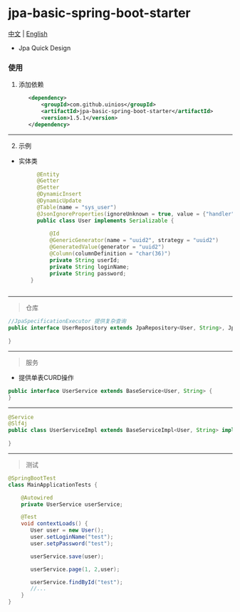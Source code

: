 # jpa-basic-spring-boot-starter
[中文](./ZH_CN.md) | [English](./README.md)
* Jpa Quick Design
### 使用
1. 添加依赖
     ```xml
        <dependency>
            <groupId>com.github.uinios</groupId>
            <artifactId>jpa-basic-spring-boot-starter</artifactId>
            <version>1.5.1</version>
        </dependency>
      ```
----------   
2. 示例
* 实体类
```java
         @Entity
         @Getter
         @Setter
         @DynamicInsert
         @DynamicUpdate
         @Table(name = "sys_user")
         @JsonIgnoreProperties(ignoreUnknown = true, value = {"handler", "hibernateLazyInitializer"})
         public class User implements Serializable {
         
             @Id
             @GenericGenerator(name = "uuid2", strategy = "uuid2")
             @GeneratedValue(generator = "uuid2")
             @Column(columnDefinition = "char(36)")
             private String userId;
             private String loginName;
             private String password;
       }
       
```
---------
> 仓库
```java
//JpaSpecificationExecutor 提供复杂查询
public interface UserRepository extends JpaRepository<User, String>, JpaSpecificationExecutor<User> {
    
}
```
--------
> 服务
  * 提供单表CURD操作
```java
public interface UserService extends BaseService<User, String> {
}
```
--------
```java
@Service
@Slf4j
public class UserServiceImpl extends BaseServiceImpl<User, String> implements UserService {
    
}
```
-------
> 测试
```java
@SpringBootTest
class MainApplicationTests {

    @Autowired
    private UserService userService;

    @Test
    void contextLoads() {
       User user = new User();
       user.setLoginName("test");
       user.setpPassword("test");

       userService.save(user);

       userService.page(1, 2,user);

       userService.findById("test");
       //...
    }
}
```

